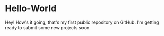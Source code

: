 # Hello-World
 Hey! How's it going, that's my first public repository on GitHub.
I'm getting ready to submit some new projects soon.
